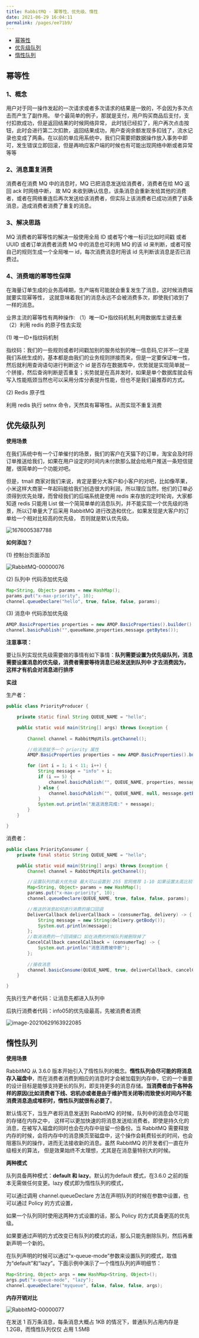 ```yaml
---
title: RabbitMQ - 幂等性、优先级、惰性
date: 2021-06-29 16:04:11
permalink: /pages/ee71b9/
---
```


<!-- START doctoc generated TOC please keep comment here to allow auto update -->
<!-- DON'T EDIT THIS SECTION, INSTEAD RE-RUN doctoc TO UPDATE -->


- [幂等性](#%E5%B9%82%E7%AD%89%E6%80%A7)
- [优先级队列](#%E4%BC%98%E5%85%88%E7%BA%A7%E9%98%9F%E5%88%97)
- [惰性队列](#%E6%83%B0%E6%80%A7%E9%98%9F%E5%88%97)

<!-- END doctoc generated TOC please keep comment here to allow auto update -->



## 幂等性

### 1、概念

用户对于同一操作发起的一次请求或者多次请求的结果是一致的，不会因为多次点击而产生了副作用。 举个最简单的例子，那就是支付，用户购买商品后支付，支付扣款成功，但是返回结果的时候网络异常， 此时钱已经扣了，用户再次点击按钮，此时会进行第二次扣款，返回结果成功，用户查询余额发现多扣钱了，流水记录也变成了两条。在以前的单应用系统中，我们只需要把数据操作放入事务中即可，发生错误立即回滚，但是再响应客户端的时候也有可能出现网络中断或者异常等等



### 2、消息重复消费

消费者在消费 MQ 中的消息时，MQ 已把消息发送给消费者，消费者在给 MQ 返回 ack 时网络中断， 故 MQ 未收到确认信息，该条消息会重新发给其他的消费者，或者在网络重连后再次发送给该消费者，但实际上该消费者已成功消费了该条消息，造成消费者消费了重复的消息。



### 3、解决思路

MQ 消费者的幂等性的解决一般使用全局 ID 或者写个唯一标识比如时间戳 或者 UUID 或者订单消费者消费 MQ 中的消息也可利用 MQ 的该 id 来判断，或者可按自己的规则生成一个全局唯一 id，每次消费消息时用该 id 先判断该消息是否已消费过。



### 4、消费端的幂等性保障

在海量订单生成的业务高峰期，生产端有可能就会重复发生了消息，这时候消费端就要实现幂等性， 这就意味着我们的消息永远不会被消费多次，即使我们收到了一样的消息。

业界主流的幂等性有两种操作: （1）唯一ID+指纹码机制,利用数据库主键去重 （2）利用 redis 的原子性去实现



(1) 唯一ID+指纹码机制 

指纹码：我们的一些规则或者时间戳加别的服务给到的唯一信息码,它并不一定是我们系统生成的，基本都是由我们的业务规则拼接而来，但是一定要保证唯一性，然后就利用查询语句进行判断这个 id 是否存在数据库中，优势就是实现简单就一个拼接，然后查询判断是否重复；劣势就是在高并发时，如果是单个数据库就会有写入性能瓶颈当然也可以采用分库分表提升性能，但也不是我们最推荐的方式。



(2) Redis 原子性

利用 redis 执行 setnx 命令，天然具有幂等性。从而实现不重复消费



## 优先级队列

**使用场景**

在我们系统中有一个订单催付的场景，我们的客户在天猫下的订单，淘宝会及时将订单推送给我们，如果在用户设定的时间内未付款那么就会给用户推送一条短信提醒，很简单的一个功能对吧。

但是，tmall 商家对我们来说，肯定是要分大客户和小客户的对吧，比如像苹果，小米这样大商家一年起码能给我们创造很大的利润，所以理应当然，他们的订单必须得到优先处理，而曾经我们的后端系统是使用 redis 来存放的定时轮询，大家都知道 redis 只能用 List 做一个简简单单的消息队列，并不能实现一个优先级的场景，所以订单量大了后采用 RabbitMQ 进行改造和优化，如果发现是大客户的订单给一个相对比较高的优先级， 否则就是默认优先级。

![1676005387788](E:\RabbitMQ\笔记\图片\1676005387788.png)



**如何添加？**



(1) 控制台页面添加

![RabbitMQ-00000076](https://gcore.jsdelivr.net/gh/oddfar/static/img/RabbitMQ/RabbitMQ-00000076.png)



(2) 队列中 代码添加优先级

```java
Map<String, Object> params = new HashMap();
params.put("x-max-priority", 10);
channel.queueDeclare("hello", true, false, false, params);
```



(3) 消息中 代码添加优先级

```java
AMQP.BasicProperties properties = new AMQP.BasicProperties().builder().priority(10).build();
channel.basicPublish("",queueName,properties,message.getBytes());
```



**注意事项：**

要让队列实现优先级需要做的事情有如下事情：**队列需要设置为优先级队列，消息需要设置消息的优先级，消费者需要等待消息已经发送到队列中 才去消费因为，这样才有机会对消息进行排序**



**实战** 



生产者：

```java
public class PriorityProducer {

    private static final String QUEUE_NAME = "hello";

    public static void main(String[] args) throws Exception {
        
        Channel channel = RabbitMqUtils.getChannel();

        //给消息赋予一个 priority 属性
        AMQP.BasicProperties properties = new AMQP.BasicProperties().builder().priority(10).build();

        for (int i = 1; i < 11; i++) {
            String message = "info" + i;
            if (i == 5) {
                channel.basicPublish("", QUEUE_NAME, properties, message.getBytes());
            } else {
                channel.basicPublish("", QUEUE_NAME, null, message.getBytes());
            }
            System.out.println("发送消息完成:" + message);
        }
    }

}
```



消费者：

```java
public class PriorityConsumer {
    private final static String QUEUE_NAME = "hello";

    public static void main(String[] args) throws Exception {
        Channel channel = RabbitMqUtils.getChannel();

        //设置队列的最大优先级 最大可以设置到 255 官网推荐 1-10 如果设置太高比较吃内存和 CPU
        Map<String, Object> params = new HashMap();
        params.put("x-max-priority", 10);
        channel.queueDeclare(QUEUE_NAME, true, false, false, params);

        //推送的消息如何进行消费的接口回调
        DeliverCallback deliverCallback = (consumerTag, delivery) -> {
            String message = new String(delivery.getBody());
            System.out.println(message);
        };
        //取消消费的一个回调接口 如在消费的时候队列被删除掉了
        CancelCallback cancelCallback = (consumerTag) -> {
            System.out.println("消息消费被中断");
        };
		
        //接收消息
        channel.basicConsume(QUEUE_NAME, true, deliverCallback, cancelCallback);
    }

}
```

先执行生产者代码：让消息先都进入队列中

后执行消费者代码：info05的优先级最高，先被消费者消费

![image-20210629163922085](https://gcore.jsdelivr.net/gh/oddfar/static/img/RabbitMQ/image-20210629163922085.png)



## 惰性队列

**使用场景**

RabbitMQ 从 3.6.0 版本开始引入了惰性队列的概念。**惰性队列会尽可能的将消息存入磁盘中**，而在消费者消费到相应的消息时才会被加载到内存中，它的一个重要的设计目标是能够支持更长的队列，即支持更多的消息存储。**当消费者由于各种各样的原因(比如消费者下线、宕机亦或者是由于维护而关闭等)而致使长时间内不能消费消息造成堆积时，惰性队列就很有必要了**。

默认情况下，当生产者将消息发送到 RabbitMQ 的时候，队列中的消息会尽可能的存储在内存之中， 这样可以更加快速的将消息发送给消费者。即使是持久化的消息，在被写入磁盘的同时也会在内存中驻留一份备份。当 RabbitMQ 需要释放内存的时候，会将内存中的消息换页至磁盘中，这个操作会耗费较长的时间，也会阻塞队列的操作，进而无法接收新的消息。虽然 RabbitMQ 的开发者们一直在升级相关的算法， 但是效果始终不太理想，尤其是在消息量特别大的时候。



**两种模式** 

队列具备两种模式：**default 和 lazy**。默认的为default 模式，在3.6.0 之前的版本无需做任何变更。lazy 模式即为惰性队列的模式，

可以通过调用 channel.queueDeclare 方法在声明队列的时候在参数中设置，也可以通过 Policy 的方式设置，

如果一个队列同时使用这两种方式设置的话，那么 Policy 的方式具备更高的优先级。 

如果要通过声明的方式改变已有队列的模式的话，那么只能先删除队列，然后再重新声明一个新的。

在队列声明的时候可以通过“x-queue-mode”参数来设置队列的模式，取值为“default”和“lazy”。下面示例中演示了一个惰性队列的声明细节：

```java
Map<String, Object> args = new HashMap<String, Object>();
args.put("x-queue-mode", "lazy");
channel.queueDeclare("myqueue", false, false, false, args);
```



**内存开销对比** 

![RabbitMQ-00000077](https://gcore.jsdelivr.net/gh/oddfar/static/img/RabbitMQ/RabbitMQ-00000077.png)

在发送 1 百万条消息，每条消息大概占 1KB 的情况下，普通队列占用内存是 1.2GB，而惰性队列仅仅 占用 1.5MB